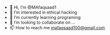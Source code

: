 - 👋 Hi, I’m @MAfaqsaad1
- 👀 I’m interested in ethical hacking
- 🌱 I’m currently learning programing
- 💞️ I’m looking to collaborate on ...
- 📫 How to reach me mafaqsaad100@gmail.com

<!---
MAfaqsaad1/MAfaqsaad1 is a ✨ special ✨ repository because its `README.md` (this file) appears on your GitHub profile.
You can click the Preview link to take a look at your changes.
--->
